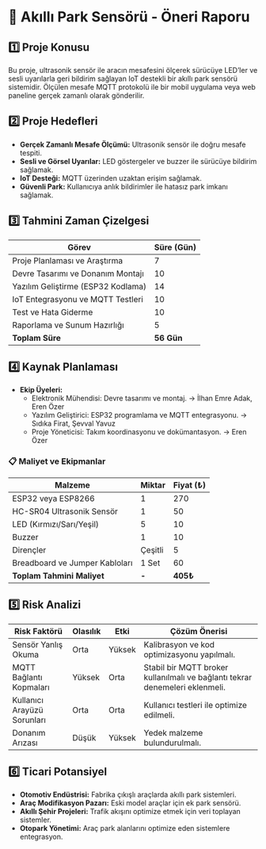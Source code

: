 # 📌 Akıllı Park Sensörü - Öneri Raporu

## 1️⃣ Proje Konusu
Bu proje, ultrasonik sensör ile aracın mesafesini ölçerek sürücüye LED’ler ve sesli uyarılarla geri bildirim sağlayan IoT destekli bir akıllı park sensörü sistemidir. Ölçülen mesafe MQTT protokolü ile bir mobil uygulama veya web paneline gerçek zamanlı olarak gönderilir.

## 2️⃣ Proje Hedefleri
- **Gerçek Zamanlı Mesafe Ölçümü:** Ultrasonik sensör ile doğru mesafe tespiti.
- **Sesli ve Görsel Uyarılar:** LED göstergeler ve buzzer ile sürücüye bildirim sağlamak.
- **IoT Desteği:** MQTT üzerinden uzaktan erişim sağlamak.
- **Güvenli Park:** Kullanıcıya anlık bildirimler ile hatasız park imkanı sağlamak.

## 3️⃣ Tahmini Zaman Çizelgesi
| Görev | Süre (Gün) |
|-------|-----------|
| Proje Planlaması ve Araştırma | 7 |
| Devre Tasarımı ve Donanım Montajı | 10 |
| Yazılım Geliştirme (ESP32 Kodlama) | 14 |
| IoT Entegrasyonu ve MQTT Testleri | 10 |
| Test ve Hata Giderme | 10 |
| Raporlama ve Sunum Hazırlığı | 5 |
| **Toplam Süre** | **56 Gün** |

## 4️⃣ Kaynak Planlaması
- **Ekip Üyeleri:**
  - Elektronik Mühendisi: Devre tasarımı ve montaj.              ->  İlhan Emre Adak, Eren Özer  
  - Yazılım Geliştirici: ESP32 programlama ve MQTT entegrasyonu. ->  Sıdıka Firat, Şevval Yavuz
  - Proje Yöneticisi: Takım koordinasyonu ve dokümantasyon.      ->  Eren Özer

### 📋 Maliyet ve Ekipmanlar

| Malzeme                          | Miktar  | Fiyat (₺)  |
|----------------------------------|---------|------------|
| ESP32 veya ESP8266               | 1       | 270        |
| HC-SR04 Ultrasonik Sensör        | 1       | 50         |
| LED (Kırmızı/Sarı/Yeşil)         | 5       | 10         |
| Buzzer                           | 1       | 10         |
| Dirençler                        | Çeşitli | 5          |
| Breadboard ve Jumper Kabloları   | 1 Set   | 60         |
| **Toplam Tahmini Maliyet**       | **-**   | **405₺**   |


## 5️⃣ Risk Analizi
| Risk Faktörü | Olasılık | Etki | Çözüm Önerisi |
|-------------|---------|------|----------------|
| Sensör Yanlış Okuma | Orta | Yüksek | Kalibrasyon ve kod optimizasyonu yapılmalı. |
| MQTT Bağlantı Kopmaları | Yüksek | Orta | Stabil bir MQTT broker kullanılmalı ve bağlantı tekrar denemeleri eklenmeli. |
| Kullanıcı Arayüzü Sorunları | Orta | Orta | Kullanıcı testleri ile optimize edilmeli. |
| Donanım Arızası | Düşük | Yüksek | Yedek malzeme bulundurulmalı. |

## 6️⃣ Ticari Potansiyel
- **Otomotiv Endüstrisi:** Fabrika çıkışlı araçlarda akıllı park sistemleri.
- **Araç Modifikasyon Pazarı:** Eski model araçlar için ek park sensörü.
- **Akıllı Şehir Projeleri:** Trafik akışını optimize etmek için veri toplayan sistemler.
- **Otopark Yönetimi:** Araç park alanlarını optimize eden sistemlere entegrasyon.


